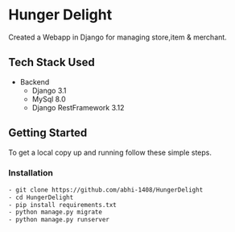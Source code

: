# Hunger Delight


Created a Webapp in Django for managing store,item & merchant.



## Tech Stack Used

* Backend
	 * Django 3.1
	 *  MySql 8.0
	 * Django RestFramework 3.12
	 
	




## Getting Started

To get a local copy up and running follow these simple steps.

### Installation


```sh
- git clone https://github.com/abhi-1408/HungerDelight
- cd HungerDelight
- pip install requirements.txt
- python manage.py migrate
- python manage.py runserver
```

